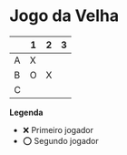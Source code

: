 # Jogo da Velha

|   | 1 | 2 | 3 |
|---|---|---|---|
| A | X |   |   |
| B | O | X |   |
| C |   |   |   |

**Legenda**

- ❌ Primeiro jogador 
- ⭕ Segundo jogador